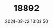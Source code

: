 ---
title: "18892"
category: "Barbodes lanaoensis"
draft: false
date: 2024-02-22 13:03:50
languages:
  Philippine (Other): ["Kandar", "Kundur"]
---
